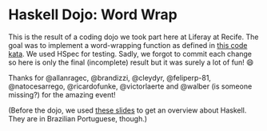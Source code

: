 # Haskell Dojo: Word Wrap

This is the result of a coding dojo we took part here at Liferay at Recife. The 
goal was to implement a word-wrapping function as defined in [this code 
kata](http://codingdojo.org/kata/WordWrap). We used HSpec for testing. Sadly, 
we forgot to commit each change so here is only the final (incomplete) result 
but it was surely a lot of fun! :smile:

Thanks for @allanragec, @brandizzi, @cleydyr, @feliperp-81, @natocesarrego, 
@ricardofunke, @victorlaerte and @walber (is someone missing?) for the amazing 
event!

(Before the dojo, we used [these 
slides](https://www.slideshare.net/AdamVictorBrandizzi/haskell-76743344) to get 
an overview about Haskell. They are in Brazilian Portuguese, though.)
